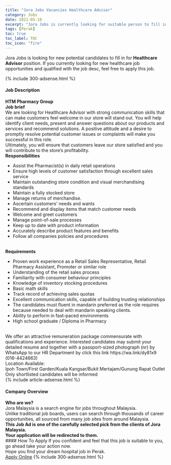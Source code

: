 ```yaml
---
title: "Jora Jobs Vacancies Healthcare Advisor" 
category: Jobs 
date: 2021-05-18 
excerpt: "Jora Jobs is currently looking for suitable person to fill in the Healthcare Advisor which positioned at Perak" 
tags: [Perak] 
toc: true 
toc_label: TOC 
toc_icon: "fire" 
--- 
```


<p>Jora Jobs is looking for new potential candidates to fill in for <b>Healthcare Advisor</b> position. If you currently looking for new healthcare job opportunities and qualified with the job desc, feel free to apply this job.
</p>{% include 300-adsense.html %} 
<div><div><h4>Job Description</h4></div><div><div><span><div><div><strong>HTM Pharmacy Group</strong></div><div><div><strong>Job brief</strong></div><div>We are looking for Healthcare Advisor with strong communication skills that can make customers feel welcome in our store will stand out. You will help identify client needs, present and answer questions about our products and services and recommend solutions. A positive attitude and a desire to promptly resolve potential customer issues or complaints will make you successful in this role.</div><div>Ultimately, you will ensure that customers leave our store satisfied and you will contribute to the store&#8217;s profitability.</div><div><strong>Responsibilities</strong></div><ul><li>Assist the Pharmacist(s) in daily retail operations</li><li>Ensure high levels of customer satisfaction through excellent sales service</li><li>Maintain outstanding store condition and visual merchandising standards</li><li>Maintain a fully stocked store</li><li>Manage returns of merchandise.</li><li>Ascertain customers&#8217; needs and wants</li><li>Recommend and display items that match customer needs</li><li>Welcome and greet customers</li><li>Manage point-of-sale processes</li><li>Keep up to date with product information</li><li>Accurately describe product features and benefits</li><li>Follow all companies policies and procedures</li></ul><div><br><strong>Requirements</strong></div><ul><li>Proven work experience as a Retail Sales Representative, Retail Pharmacy Assistant, Promoter or similar role</li><li>Understanding of the retail sales process</li><li>Familiarity with consumer behaviour principles</li><li>Knowledge of inventory stocking procedures</li><li>Basic math skills</li><li>Track record of achieving sales quotas</li><li>Excellent communication skills, capable of building trusting relationships</li><li>The candidates must fluent in mandarin preferred as the role requires because needed to deal with mandarin speaking clients.</li><li>Ability to perform in fast-paced environments</li><li>High school graduate / Diploma in Pharmacy</li></ul><div><br>We offer an attractive remuneration package commensurate with qualifications and experience. Interested candidates may submit your detailed resume and together with a passport-sized photograph (nr) by WhatsApp to our HR Department by click this link https://wa.link/dy81x9 (016-4424663)</div><div>Location Available:</div><div>Ipoh Town/First Garden/Kuala Kangsar/Bukit Mertajam/Gunung Rapat Outlet</div>Only shortlisted candidates will be informed</div></div></span></div></div></div> 
{% include article-adsense.html %} 
<div><div><h4>Company Overview</h4></div><div><div><span><div><div>
<strong>Who are we?</strong></div>
<div>
	Jora Malaysia is a search engine for jobs throughout Malaysia.<br>
	Unlike traditional job boards, users can search through thousands of career opportunities, all sourced from many job sites from around Malaysia.&#160;</div>
<div>
<div>
<strong>This Job Ad is one of the carefully selected pick from the clients of Jora Malaysia.</strong></div>
<div>
<strong>Your application will be redirected to them.</strong></div>
</div></div></span></div></div></div> 
#### How To Apply 
If you confident and feel that this job is suitable to you, go ahead take your action now. <br/> 
Hope you find your dream hospital job in Perak. <br/> 
<a href="https://www.jobstreet.com.my/en/job/healthcare-advisor-4568862?jobId=jobstreet-my-job-4568862" class="btn btn--warning" target="_blank" rel="nofollow noopenner">Apply Online</a> 
{% include 300-adsense.html %} 